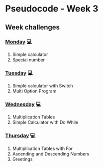 # Pseudocode - Week 3

## Week challenges

### [Monday](https://github.com/gabrielafh9/core-code-from-scratch-readme/blob/main/Week%203/Monday.md) 💻
1. Simple calculator
2. Special number

### [Tuesday](https://github.com/gabrielafh9/core-code-from-scratch-readme/blob/main/Week%203/Tuesday.md) 💻
1. Simple calculator with Switch
3. Multi Option Program

### [Wednesday](https://github.com/gabrielafh9/core-code-from-scratch-readme/blob/main/Week%203/Wednesday.md) 💻
1. Multiplication Tables
2. Simple Calculator with Do While

### [Thursday](https://github.com/gabrielafh9/core-code-from-scratch-readme/blob/main/Week%203/Thursday.md) 💻
1. Multiplication Tables with For
2. Ascending and Descending Numbers
3. Greetings
